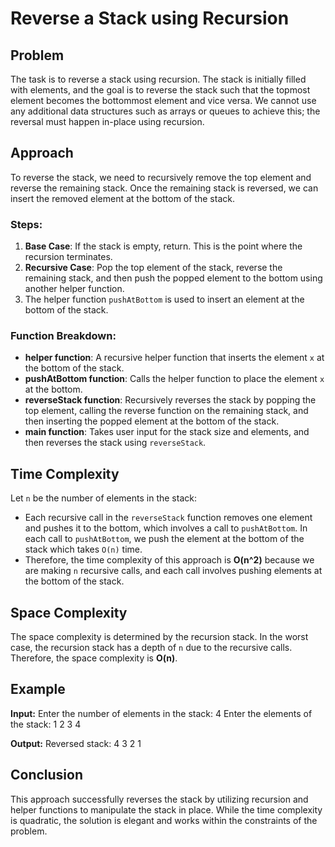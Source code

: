 # Reverse a Stack using Recursion

## Problem

The task is to reverse a stack using recursion. The stack is initially filled with elements, and the goal is to reverse the stack such that the topmost element becomes the bottommost element and vice versa. We cannot use any additional data structures such as arrays or queues to achieve this; the reversal must happen in-place using recursion.

## Approach

To reverse the stack, we need to recursively remove the top element and reverse the remaining stack. Once the remaining stack is reversed, we can insert the removed element at the bottom of the stack.

### Steps:
1. **Base Case**: If the stack is empty, return. This is the point where the recursion terminates.
2. **Recursive Case**: Pop the top element of the stack, reverse the remaining stack, and then push the popped element to the bottom using another helper function.
3. The helper function `pushAtBottom` is used to insert an element at the bottom of the stack.

### Function Breakdown:
- **helper function**: A recursive helper function that inserts the element `x` at the bottom of the stack.
- **pushAtBottom function**: Calls the helper function to place the element `x` at the bottom.
- **reverseStack function**: Recursively reverses the stack by popping the top element, calling the reverse function on the remaining stack, and then inserting the popped element at the bottom of the stack.
- **main function**: Takes user input for the stack size and elements, and then reverses the stack using `reverseStack`.

## Time Complexity

Let `n` be the number of elements in the stack:
- Each recursive call in the `reverseStack` function removes one element and pushes it to the bottom, which involves a call to `pushAtBottom`. In each call to `pushAtBottom`, we push the element at the bottom of the stack which takes `O(n)` time.
- Therefore, the time complexity of this approach is **O(n^2)** because we are making `n` recursive calls, and each call involves pushing elements at the bottom of the stack.

## Space Complexity

The space complexity is determined by the recursion stack. In the worst case, the recursion stack has a depth of `n` due to the recursive calls. Therefore, the space complexity is **O(n)**.

## Example

**Input:**
Enter the number of elements in the stack: 4 
Enter the elements of the stack: 1 2 3 4


**Output:**
Reversed stack: 4 3 2 1


## Conclusion

This approach successfully reverses the stack by utilizing recursion and helper functions to manipulate the stack in place. While the time complexity is quadratic, the solution is elegant and works within the constraints of the problem.
